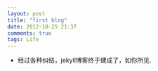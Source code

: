 ```yaml
---
layout: post
title: "first blog"
date: 2012-10-25 21:37
comments: true
tags: Life
---
```

- 经过各种纠结，jekyll博客终于建成了，如你所见.
